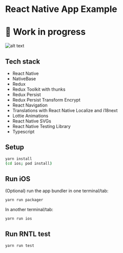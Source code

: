 # React Native App Example

#  🚧 Work in progress

![alt text](https://github.com/warrendeleon/rn-warrendeleon/blob/main/src/assets/gifs/app.gif?raw=true)

## Tech stack
- React Native
- NativeBase
- Redux
- Redux Toolkit with thunks
- Redux Persist
- Redux Persist Transform Encrypt
- React Navigation
- Translations with React Native Localize and i18next
- Lottie Animations
- React Native SVGs
- React Native Testing Library
- Typescript


## Setup

```bash
yarn install
(cd ios; pod install)
```

## Run iOS
(Optional) run the app bundler in one terminal/tab:
```bash
yarn run packager
```

In another terminal/tab:
```bash
yarn run ios
```


## Run RNTL test
```bash
yarn run test
```
